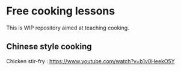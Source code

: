 # Free cooking lessons
This is WIP repository aimed at teaching cooking.

## Chinese style cooking
Chicken stir-fry : https://www.youtube.com/watch?v=b1v0HeekO5Y
